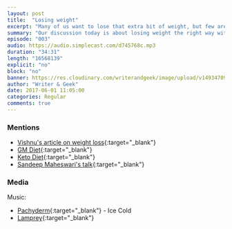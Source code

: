 ```yaml
---
layout: post
title:  "Losing weight"
excerpt: "Many of us want to lose that extra bit of weight, but few are successful."
summary: "Our discussion today is about losing weight the right way without going through difficult diet plans and exercises that burn yourself out."
episode: "003"
audio: https://audio.simplecast.com/d745768c.mp3
duration: "34:31"
length: "16568139"
explicit: "no"
block: "no"
banner: https://res.cloudinary.com/writerandgeek/image/upload/v1493470920/weight.png
author: "Writer & Geek"
date: 2017-06-01 11:05:00
categories: Regular
comments: true
---
```



### Mentions
- [Vishnu's article on weight loss](http://neoelemento.com/blog/2016/05/22/why-you-arent-losing-weight/){:target="_blank"}
- [GM Diet](https://en.wikipedia.org/wiki/Weight_management#GM_Diet){:target="_blank"}
- [Keto Diet](https://en.wikipedia.org/wiki/Ketogenic_diet){:target="_blank"}
- [Sandeep Maheswari's talk](https://www.youtube.com/watch?v=qkoTg9a3lnQ){:target="_blank"}

### Media
Music: 
- [Pachyderm](http://freemusicarchive.org/music/Pachyderm/Pachyderm_EP/){:target="_blank"} - Ice Cold
- [Lamprey](http://freemusicarchive.org/music/Lamprey/The_Greener_Grass/){:target="_blank"}